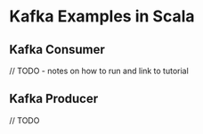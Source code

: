 # Kafka Examples in Scala 

## Kafka Consumer

// TODO - notes on how to run and link to tutorial


## Kafka Producer

// TODO 